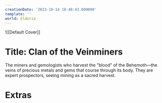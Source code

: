 ```yaml
---
creationDate: '2023-10-14 18:48:43.000000'
template: ''
world: Eldoria
---
```

![[Default Cover]]

# Title: Clan of the Veinminers

The miners and gemologists who harvest the "blood" of the Behemoth—the veins of precious metals and gems that course through its body. They are expert prospectors, seeing mining as a sacred harvest.

# Extras

